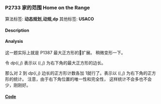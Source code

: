 
### P2733 家的范围 Home on the Range

算法标签: **动态规划,动规,dp**
其他标签: **USACO**

#### Description


#### Analysis

这一题实际上就是 P1387 最大正方形的扩展。 稍微变形一下。

令 $dp(i, j)$ 表示以 $(i, j)$ 为右下角的最大正方形的边长。

那么对 $2$ 到 $dp(i, j)$ 边长的正方形计数各加 1就行了。表示以 $(i,j)$ 为右下角的正方形的统计。 注意，由于右下角位置的唯一性和完全性， 这样统计不会多也不会少，刚刚好。


#### [Code](../../cpp/27/p2733.cpp)


